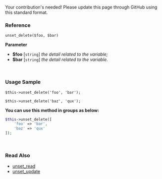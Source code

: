 Your contribution's needed!
Please update this page through GitHub using this standard format.

### Reference
`unset_delete($foo, $bar)`

**Parameter**
* **$foo** [`string`] *the detail related to the variable;*
* **$bar** [`string`] *the detail related to the variable.*

&nbsp;

### Usage Sample
`$this->unset_delete('foo', 'bar');`

`$this->unset_delete('baz', 'qux');`

**You can use this method in groups as below:**
```php
$this->unset_delete([
    'foo' => 'bar',
    'baz' => 'qux'
]);
```

&nbsp;

### Read Also
* [unset_read](./unset_read)
* [unset_update](./unset_update)
